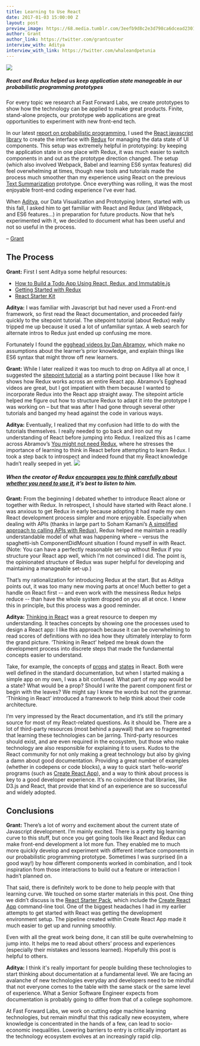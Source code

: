 ```yaml
---
title: Learning to Use React
date: 2017-01-03 15:00:00 Z
layout: post
preview_image: https://68.media.tumblr.com/3eefb9d8c2e3d798ca6dcead23017de9/tumblr_inline_oj7sj2BjWG1ta78fg_540.png
author: Grant
author_link: https://twitter.com/grantcuster
interview_with: Aditya
interview_with_link: https://twitter.com/whaleandpetunia
---
```


![](https://68.media.tumblr.com/3eefb9d8c2e3d798ca6dcead23017de9/tumblr_inline_oj7sj2BjWG1ta78fg_540.png)

##### React and Redux helped us keep application state manageable in our probabilistic programming prototypes

For every topic we research at Fast Forward Labs, we create prototypes to show how the technology can be applied to make great products. Finite, stand-alone projects, our prototype web applications are great opportunities to experiment with new front-end tech.

In our latest [report on probabilistic programming](https://twitter.com/FastForwardLabs/status/811294428287602688), I used the [React javascript library](https://facebook.github.io/react/) to create the interface with [Redux](http://redux.js.org/) for managing the data state of UI components. This setup was extremely helpful in prototyping: by keeping the application state in one place with Redux, it was much easier to switch components in and out as the prototype direction changed. The setup (which also involved Webpack, Babel and learning ES6 syntax features) did feel overwhelming at times, though new tools and tutorials made the process much smoother than my experience using React on the previous [Text Summarization](http://blog.fastforwardlabs.com/post/142633141243/new-tools-to-summarize-text) prototype. Once everything was rolling, it was the most enjoyable front-end coding experience I’ve ever had.

When [Aditya](https://twitter.com/whaleandpetunia), our Data Visualization and Prototyping Intern, started with us this fall, I asked him to get familiar with React and Redux (and Webpack, and ES6 features…) in preparation for future products. Now that he’s experimented with it, we decided to document what has been useful and not so useful in the process.

– [Grant](https://twitter.com/grantcuster)

## The Process

**Grant:** First I sent Aditya some helpful resources:

*   [How to Build a Todo App Using React, Redux, and Immutable.js](https://www.sitepoint.com/how-to-build-a-todo-app-using-react-redux-and-immutable-js/)
*   [Getting Started with Redux](https://egghead.io/lessons/javascript-redux-the-single-immutable-state-tree?course=getting-started-with-redux) 
*   [React Starter Kit](https://facebook.github.io/react/downloads.html)

**Aditya:** I was familiar with Javascript but had never used a Front-end framework, so first read the React documentation, and proceeded fairly quickly to the sitepoint tutorial. The sitepoint tutorial (about Redux) really tripped me up because it used a lot of unfamiliar syntax. A web search for alternate intros to Redux just ended up confusing me more.

Fortunately I found the [egghead videos by Dan Abramov](https://egghead.io/lessons/javascript-redux-the-single-immutable-state-tree?course=getting-started-with-redux), which make no assumptions about the learner’s prior knowledge, and explain things like ES6 syntax that might throw off new learners.

**Grant:** While I later realized it was too much to drop on Aditya all at once, I suggested the [sitepoint tutorial](https://www.sitepoint.com/how-to-build-a-todo-app-using-react-redux-and-immutable-js/) as a starting point because I like how it shows how Redux works across an entire React app. Abramov’s Egghead videos are great, but I got impatient with them because I wanted to incorporate Redux into the React app straight away. The sitepoint article helped me figure out how to structure Redux to adapt it into the prototype I was working on – but that was after I had gone through several other tutorials and banged my head against the code in various ways.

**Aditya:** Eventually, I realized that my confusion had little to do with the tutorials themselves. I really needed to go back and iron out my understanding of React before jumping into Redux. I realized this as I came across Abramov’s [You might not need Redux](https://medium.com/@dan_abramov/you-might-not-need-redux-be46360cf367), where he stresses the importance of learning to think in React before attempting to learn Redux. I took a step back to introspect and indeed found that my React knowledge hadn’t really seeped in yet.
![](https://68.media.tumblr.com/47d4c4e1a11b3b20c4b1475cedc128df/tumblr_inline_oj7slkRzhE1ta78fg_540.png)

##### When the creator of Redux [encourages you to think carefully about whether you need to use it](https://medium.com/@dan_abramov/you-might-not-need-redux-be46360cf367), it’s best to listen to him.

**Grant:** From the beginning I debated whether to introduce React alone or together with Redux. In retrospect, I should have started with React alone. I was anxious to get Redux in early because adopting it had made my own React development process simpler and more enjoyable. Especially when dealing with APIs (thanks in large part to Soham Kamani’s [A simplified approach to calling APIs with Redux](http://www.sohamkamani.com/blog/2016/06/05/redux-apis/)), Redux helped me maintain a readily understandable model of what was happening where – versus the spaghetti-ish ComponentDidMount situation I found myself in with React. (Note: You can have a perfectly reasonable set-up without Redux if you structure your React app well, which I’m not convinced I did. The point is, the opinionated structure of Redux was super helpful for developing and maintaining a manageable set-up.)

That’s my rationalization for introducing Redux at the start. But as Aditya points out, it was too many new moving parts at once! Much better to get a handle on React first -- and even work with the messiness Redux helps reduce -- than have the whole system dropped on you all at once. I knew this in principle, but this process was a good reminder.

**Aditya:** [Thinking in React](https://facebook.github.io/react/docs/thinking-in-react.html) was a great resource to deepen my understanding. It teaches concepts by showing one the processes used to design a React app: I like this approach because it can be overwhelming to read scores of definitions with no idea how they ultimately interplay to form the grand picture. ‘Thinking in React’ helped me break down the development process into discrete steps that made the fundamental concepts easier to understand.

Take, for example, the concepts of [props](https://facebook.github.io/react/docs/components-and-props.html) and [states](https://facebook.github.io/react/docs/state-and-lifecycle.html) in React. Both were well defined in the standard documentation, but when I started making a simple app on my own, I was a bit confused. What part of my app would be a state? What would be a prop? Should I write the parent component first or begin with the leaves? We might say I knew the words but not the grammar. ‘Thinking in React’ introduced a framework to help think about their code architecture.

I’m very impressed by the React documentation, and it’s still the primary source for most of my React-related questions. As it should be. There are a lot of third-party resources (most behind a paywall) that are so fragmented that learning these technologies can be jarring. Third-party resources should exist, and are even required in the ecosystem, but those who make technology are also responsible for explaining it to users. Kudos to the React community for not only making a great technology but also by giving a damn about good documentation. Providing a great number of examples (whether in codepens or code blocks), a way to quick start ‘hello-world’ programs (such as [Create React App](http://github.com/facebookincubator/create-react-app)), and a way to think about process is key to a good developer experience. It’s no coincidence that libraries, like D3.js and React, that provide that kind of an experience are so successful and widely adopted.

## Conclusions

**Grant:** There’s a lot of worry and excitement about the current state of Javascript development. I’m mainly excited. There is a pretty big learning curve to this stuff, but once you get going tools like React and Redux can make front-end development a lot more fun. They enabled me to much more quickly develop and experiment with different interface components in our probabilistic programming prototype. Sometimes I was surprised (in a good way!) by how different components worked in combination, and I took inspiration from those interactions to build out a feature or interaction I hadn’t planned on.

That said, there is definitely work to be done to help people with that learning curve. We touched on some starter materials in this post. One thing we didn’t discuss is the [React Starter Pack](https://facebook.github.io/react/docs/installation.html), which include the [Create React App](http://github.com/facebookincubator/create-react-app) command-line tool. One of the biggest headaches I had in my earlier attempts to get started with React was getting the development environment setup. The pipeline created within Create React App made it much easier to get up and running smoothly.

Even with all the great work being done, it can still be quite overwhelming to jump into. It helps me to read about others’ process and experiences (especially their mistakes and lessons learned). Hopefully this post is helpful to others.

**Aditya:** I think it's really important for people building these technologies to start thinking about documentation at a fundamental level. We are facing an avalanche of new technologies everyday and developers need to be mindful that not everyone comes to the table with the same stack or the same level of experience. What a Senior Software Engineer expects from documentation is probably going to differ from that of a college sophomore.

At Fast Forward Labs, we work on cutting edge machine learning technologies, but remain mindful that this radically new ecosystem, where knowledge is concentrated in the hands of a few, can lead to socio-economic inequalities. Lowering barriers to entry is critically important as the technology ecosystem evolves at an increasingly rapid clip.